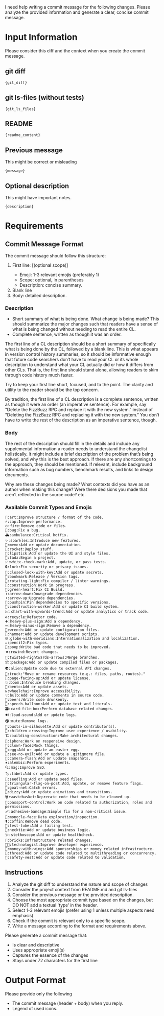 I need help writing a commit message for the following changes.
Please analyze the provided information and generate a clear, concise commit message.

# Input Information
Please consider this diff and the context when you create the commit message.

## git diff
```
{git_diff}
```
## git ls-files (without tests)
```
{git_ls_files}
```
## README
```
{readme_content}
```
## Previous message
This might be correct or misleading
```
{message}
```
## Optional description
This might have important notes.
```
{description}
```

# Requirements
## Commit Message Format
The commit message should follow this structure:
1. First line: <emoji> [(optional scope)] <short description>
   - Emoji: 1-3 relevant emojis (preferably 1)
   - Scope: optional, in parentheses
   - Description: concise summary.
2. Blank line
3. Body: detailed description.

### Description
- Short summary of what is being done.
  What change is being made? This should summarize the major changes such that readers have a sense of what is being changed without needing to read the entire CL.
- Complete sentence, written as though it was an order.

The first line of a CL description should be a short summary of specifically what is being done by the CL, followed by a blank line.
This is what appears in version control history summaries, so it should be informative enough that future code searchers don’t have to read your CL or its whole description to understand what your CL actually did or how it differs from other CLs.
That is, the first line should stand alone, allowing readers to skim through code history much faster.

Try to keep your first line short, focused, and to the point. The clarity and utility to the reader should be the top concern.

By tradition, the first line of a CL description is a complete sentence, written as though it were an order (an imperative sentence).
For example, say "Delete the FizzBuzz RPC and replace it with the new system.” instead of "Deleting the FizzBuzz RPC and replacing it with the new system.”
You don’t have to write the rest of the description as an imperative sentence, though.

### Body

The rest of the description should fill in the details and include any supplemental information a reader needs to understand the changelist holistically.
It might include a brief description of the problem that’s being solved, and why this is the best approach.
If there are any shortcomings to the approach, they should be mentioned.
If relevant, include background information such as bug numbers, benchmark results, and links to design documents.

Why are these changes being made?
What contexts did you have as an author when making this change?
Were there decisions you made that aren’t reflected in the source code? etc.

### Available Commit Types and Emojis
```
🎨:art:Improve structure / format of the code.
⚡️:zap:Improve performance.
🔥:fire:Remove code or files.
🐛:bug:Fix a bug.
🚑️:ambulance:Critical hotfix.
✨:sparkles:Introduce new features.
📝:memo:Add or update documentation.
🚀:rocket:Deploy stuff.
💄:lipstick:Add or update the UI and style files.
🎉:tada:Begin a project.
✅:white-check-mark:Add, update, or pass tests.
🔒️:lock:Fix security or privacy issues.
🔐:closed-lock-with-key:Add or update secrets.
🔖:bookmark:Release / Version tags.
🚨:rotating-light:Fix compiler / linter warnings.
🚧:construction:Work in progress.
💚:green-heart:Fix CI Build.
⬇️:arrow-down:Downgrade dependencies.
⬆️:arrow-up:Upgrade dependencies.
📌:pushpin:Pin dependencies to specific versions.
👷:construction-worker:Add or update CI build system.
📈:chart-with-upwards-trend:Add or update analytics or track code.
♻️:recycle:Refactor code.
➕:heavy-plus-sign:Add a dependency.
➖:heavy-minus-sign:Remove a dependency.
🔧:wrench:Add or update configuration files.
🔨:hammer:Add or update development scripts.
🌐:globe-with-meridians:Internationalization and localization.
✏️:pencil2:Fix typos.
💩:poop:Write bad code that needs to be improved.
⏪️:rewind:Revert changes.
🔀:twisted-rightwards-arrows:Merge branches.
📦️:package:Add or update compiled files or packages.
👽️:alien:Update code due to external API changes.
🚚:truck:"Move or rename resources (e.g.: files, paths, routes)."
📄:page-facing-up:Add or update license.
💥:boom:Introduce breaking changes.
🍱:bento:Add or update assets.
♿️:wheelchair:Improve accessibility.
💡:bulb:Add or update comments in source code.
🍻:beers:Write code drunkenly.
💬:speech-balloon:Add or update text and literals.
🗃️:card-file-box:Perform database related changes.
🔊:loud-sound:Add or update logs.
🔇:mute:Remove logs.
👥:busts-in-silhouette:Add or update contributor(s).
🚸:children-crossing:Improve user experience / usability.
🏗️:building-construction:Make architectural changes.
📱:iphone:Work on responsive design.
🤡:clown-face:Mock things.
🥚:egg:Add or update an easter egg.
🙈:see-no-evil:Add or update a .gitignore file.
📸:camera-flash:Add or update snapshots.
⚗️:alembic:Perform experiments.
🔍️:mag:Improve SEO.
🏷️:label:Add or update types.
🌱:seedling:Add or update seed files.
🚩:triangular-flag-on-post:Add, update, or remove feature flags.
🥅:goal-net:Catch errors.
💫:dizzy:Add or update animations and transitions.
🗑️:wastebasket:Deprecate code that needs to be cleaned up.
🛂:passport-control:Work on code related to authorization, roles and permissions.
🩹:adhesive-bandage:Simple fix for a non-critical issue.
🧐:monocle-face:Data exploration/inspection.
⚰️:coffin:Remove dead code.
🧪:test-tube:Add a failing test.
👔:necktie:Add or update business logic.
🩺:stethoscope:Add or update healthcheck.
🧱:bricks:Infrastructure related changes.
🧑‍💻:technologist:Improve developer experience.
💸:money-with-wings:Add sponsorships or money related infrastructure.
🧵:thread:Add or update code related to multithreading or concurrency.
🦺:safety-vest:Add or update code related to validation.
```

## Instructions
1. Analyze the git diff to understand the nature and scope of changes
2. Consider the project context from README.md and git ls-files
3. Consider the previous message or the provided description.
4. Choose the most appropriate commit type based on the changes, but DO NOT add a textual 'type' in the header.
5. Select 1-3 relevant emojis (prefer using 1 unless multiple aspects need emphasis)
6. Check if the commit is relevant only to a specific scope.
7. Write a message according to the format and requirements above.

Please generate a commit message that:
- Is clear and descriptive
- Uses appropriate emoji(s)
- Captures the essence of the changes
- Stays under 72 characters for the first line

# Output Format
Please provide only the following
- The commit message (header + body) when you reply.
- Legend of used icons.
